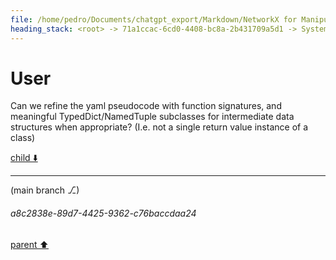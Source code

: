 ```yaml
---
file: /home/pedro/Documents/chatgpt_export/Markdown/NetworkX for Manipulating ASTs.md
heading_stack: <root> -> 71a1ccac-6cd0-4408-bc8a-2b431709a5d1 -> System -> 1dad7dfb-bea4-4abe-9d4a-6ce3af566faa -> System -> aaa28000-9b67-40c0-adba-594fac31b5cd -> User -> 470ac03f-1ee2-40df-9d83-ca0d9770fcde -> Assistant -> Representing ASTs as Graphs -> Operations -> 1. Transforming AST to NetworkX Graph -> 2. Analyzing and Manipulating -> 3. Transforming NetworkX Graph back to AST -> Advantages -> Caveats -> aaa2a60d-5686-41b9-b7fb-d8df3cc4f04c -> User -> 327b3201-45d7-486b-92a0-a30e90f9ea7b -> Assistant -> Operations Made Easier by NetworkX -> Alternative Libraries and Data Structures -> aaa20456-db56-4cf6-816c-cb073fe52d98 -> User -> 754fbcfa-654b-4ebd-a4f9-6a5906b4fa7a -> Assistant -> Applications in AST Manipulation -> Workflow with ASTs -> Considerations -> aaa22415-a6b1-4c7f-a115-839b15532cee -> User -> f640d2ca-5869-4792-909c-68b7071c6e82 -> Assistant -> Formal Definition -> Applications -> Algorithms -> Complexity -> NetworkX and Subgraph Isomorphism -> aaa29107-8cc0-4f2f-b5c5-e424f598075d -> User -> 1411f692-1f4a-4ef1-9196-9e7ae906240d -> Assistant -> Theory Behind Subgraph Isomorphism in Nested Data Structures -> Nodes -> Edges -> Typing Unification -> Code Demonstration -> 237e73c3-4c4e-42b7-91b3-29e325a122c1 -> Assistant -> 913cbd7d-22b8-4453-a7ea-552f502d4e37 -> Tool -> 994a736c-9a29-47c4-9323-ac4f54849f7a -> Assistant -> 5e02d0ca-93b2-4d53-bb2e-42722132078e -> Assistant -> f454ad32-af8f-40cc-8f50-ff26f136ed76 -> Tool -> 6c6486a0-908c-43d2-b9b1-2a27af6bd7bf -> Assistant -> e3c04829-e6d8-4856-b7ae-af01bc8f5e3f -> Assistant -> 9142082f-cee7-4059-a4c7-2e5d599e67d2 -> Tool -> 32b66e86-cf53-45f5-8796-95ca56936c23 -> Assistant -> e4b52e64-e02f-4e62-b5b1-532ac75fb6f1 -> Assistant -> 0eeedd5f-0885-459a-826a-5c15c7b68098 -> Tool -> 61843259-9d7c-47e4-b748-598e0e8a5d71 -> Assistant -> aaa28a63-328b-490d-af4e-ed5abb0c1707 -> User -> ff553e92-f104-484f-b14b-e71554119494 -> Assistant -> b83f79c7-46b1-42f3-a26b-f81e3bbbf7a0 -> Tool -> f18c9720-4116-4aa6-bbe2-1b3cde7d4572 -> Assistant -> aaa2dc29-6c64-450d-be05-037a4fa968b9 -> User -> 98ce085f-c287-4e5d-9322-faca8a6c09e7 -> Assistant -> 2e02b3e0-df47-41fa-a8ab-581dd211c8c7 -> Tool -> f999b106-e3fd-4e87-9273-369cfc98aa57 -> Assistant -> aaa2335a-c7f2-4ae1-8cc3-8677ca1ea5a2 -> User -> 0e216cee-6273-4cdf-9de4-bbf6da6db98f -> Assistant -> aaa225e6-7857-4611-800a-db957992419c -> User -> 8bbcfa7b-293c-4c44-89b4-d90214831ffb -> Assistant -> Steps: -> 9c1cffc1-0e5b-45d8-af19-9a99ff6b700f -> Assistant -> 776858c7-9eae-48c7-b49a-59b6126fe8c2 -> Tool -> 5a1bfb34-d76c-4395-b46c-894b8f6ec80c -> Assistant -> aaa200cd-3c30-44e3-8b69-4025ca850bbc -> User -> d8a49a4c-f8f3-4f4d-a0f4-3b94dba22f2b -> Assistant -> 3929074c-60a9-4305-8e23-84e66b18ad7d -> Tool -> 92fe1cf2-b6be-477c-8fb9-d9287defc1be -> Assistant -> 9122c5cf-2e81-4e92-8475-5e52f5d7bad5 -> Tool -> 064a32e3-571f-4d2f-9a09-a91636011a7b -> Assistant -> aaa2ef72-7a4e-4c08-b9ad-5647858b67c1 -> User -> 43f8a7e2-d5b2-48f5-a180-9f18065f7498 -> Assistant -> 9d725a8a-18ea-4230-9aa4-efa2b8f0beff -> Tool -> 891a88ca-d4b1-4943-b5eb-df8e1eb734e5 -> Assistant -> ac437c33-002f-4b6d-bb2f-017fe3106f20 -> Assistant -> aaa23394-81f1-4a73-a488-1a9b5cb7b5a0 -> User -> 16addcee-f312-423f-8207-6b64a48e9bb2 -> Assistant -> 8ab97c06-50ac-4d25-a671-78f263e0343d -> Tool -> 6325ece4-2495-4b13-a133-c0ead71d885a -> Assistant -> 2c42844b-8dca-460b-be80-5d881bfff65c -> Assistant -> 3a2d0ec2-40d9-40f6-b211-0d939742e6c4 -> Tool -> d79c8a50-fa95-4be3-9609-da325d21a4fa -> Assistant -> aaa2d952-a8fb-49b9-89d3-54cbd2f7a037 -> User -> 1be6cb54-192b-4379-9656-7c606f9106f0 -> Assistant -> 909b7b41-d36c-4038-8270-18ba714efca4 -> Tool -> c6c29a97-4f1b-4e9e-a6a6-4c7246fc131f -> Assistant -> aaa2402e-d840-444a-83cc-0791aeb6765a -> User -> 8b244498-3e73-4960-a201-d07c5f37deb1 -> Assistant -> ed42667b-a6f8-4994-99ed-80c979e992f6 -> Tool -> 6f050f64-f262-4fd0-bbe1-b41558c0e68a -> Assistant -> aaa25456-6342-4622-8e03-72b019604309 -> User -> a97f5c4c-29a0-4921-9b44-bae78613c0e5 -> Assistant -> Simple Lists -> Complex Lists -> Updating Dataclass Generation Code -> 48e7968f-e93e-45d6-a33c-1fc376861875 -> Assistant -> f04506a1-f27a-4115-8e71-3dd8a48d0597 -> Tool -> a2994624-c252-4f1c-bbd8-02e016106b11 -> Assistant -> aaa20a83-2d61-492c-b9e7-2749cc710604 -> User -> 9c9dcbbc-5bec-48dd-bb7e-aff1e5494248 -> Assistant -> 6feafc54-d09b-48d8-b28f-710dcfc39833 -> Tool -> 586792b5-7f27-4d3f-b2be-5a7e5821d553 -> Assistant -> a7471475-f562-41af-967f-77f63d2b3c14 -> Tool -> 76376a96-b15a-435e-a6a2-e398a2222cde -> Assistant -> aaa2d23e-ed1c-4c52-b177-048ad589c5c7 -> User -> 9d6f5140-a21b-45df-b24b-10b299db110d -> Assistant -> 3d896ac6-b502-4ec7-8a74-8f2ddd40db19 -> Assistant -> d64f7cdb-ecd6-4b41-8fc5-598cfc26d7fd -> Tool -> 56d301b1-7926-4cce-9f5b-cfc0009cf1a4 -> Assistant -> aaa2d77e-0330-48c2-8597-0f57d352b7f7 -> User -> a63510a3-eda8-49c9-98ac-3c9415101f3b -> Assistant -> 40cd19cc-3d93-479c-8a6c-9c8afbf57914 -> Tool -> 14d7ad95-13d2-4df1-a2fb-c41ae1f6d4b1 -> Assistant -> 2f4a6cf7-1fbc-4300-b28c-d2ee462c048e -> Assistant -> 95615e5a-6ab3-46d6-a538-3e03af799fdb -> Tool -> b37cbfb0-434f-4fec-9cfb-6bf366912c54 -> Assistant -> aaa2759e-1539-463a-b940-47e01dc27240 -> User -> cc2b0736-5ccf-427e-a56e-ba6225e4291b -> Assistant -> 9a53f374-e52c-4f74-ab03-eab2d78233b9 -> Assistant -> 148c57dc-b43b-4715-89f8-5033d484e591 -> Tool -> ad3207ac-bb3f-45d0-8f94-3348954be60d -> Assistant -> aaa271cc-7298-4716-97ba-90f95ff51d75 -> User -> 4f0c4208-a0e8-4275-ac57-b8509407390b -> Assistant -> 06ff3dcd-17de-4099-9d92-6b2e6470c6b3 -> Tool -> f29e3213-4d2f-44be-85bb-3e7fdde2be1a -> Assistant -> aaa20b17-6e8e-4485-a016-89c1b5bd15fb -> User -> ca99a7ee-bf40-4de4-97f6-54f83999f977 -> Assistant -> Initial and Merged Dataclasses -> Canonical Mapping -> Utility of the Output -> aaa20392-bcdc-42f3-a947-53a39cf63e96 -> User -> 6b9bccaa-bcb1-4aef-9dd4-31edc431b250 -> Assistant -> 685b7138-8574-43fc-a57e-4980435b3a75 -> Assistant -> ebefe95f-0159-41ab-a710-ebdb4fd11a3b -> Tool -> 276a654e-1cb2-4308-9414-a014aebd7f00 -> Assistant -> 59cfae96-2f86-4600-b297-78eeb4c06677 -> Assistant -> 82d01211-ed84-4f78-b36b-cbdafaaa815c -> Tool -> 8e9dfaed-1b66-44da-af23-a9979cb68d84 -> Assistant -> aaa2f099-8312-4311-b89a-d45b3965af3a -> User -> 14b37baf-8b87-45fe-893f-7d0a8ccf251c -> Assistant -> aaa2eea8-1f47-41e2-8c6c-d744bde92450 -> User -> cbdef077-a14a-4add-8a6d-101b01ee607e -> Assistant -> aaa24399-e22c-4e8d-84d4-cc2dc8df8210 -> User -> 18141ba4-9af9-42c2-a026-9bbc1ffdf784 -> Assistant -> dfc35882-4fba-42df-80a6-76988113560d -> Tool -> 2bbebce6-1b06-4366-bf2f-a3b49c5347e6 -> Assistant -> aaa2c325-4b0b-421b-830f-b7680837dc63 -> User -> 4a8aa2bc-b175-4cf6-9079-6b225840f1d8 -> Assistant -> aaa26c45-d3cd-4e3c-b0e1-4ad3d01e261b -> User
---
```

# User

Can we refine the yaml pseudocode with function signatures, and meaningful TypedDict/NamedTuple subclasses for intermediate data structures when appropriate? (I.e. not a single return value instance of a class)

[child ⬇️](#a8c2838e-89d7-4425-9362-c76baccdaa24)

---

(main branch ⎇)
###### a8c2838e-89d7-4425-9362-c76baccdaa24
[parent ⬆️](#aaa26c45-d3cd-4e3c-b0e1-4ad3d01e261b)
